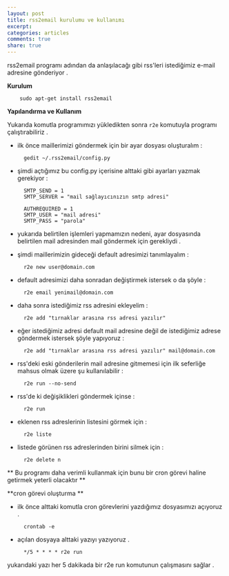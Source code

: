 ```yaml
---
layout: post
title: rss2email kurulumu ve kullanımı
excerpt:
categories: articles
comments: true
share: true
---
```


rss2email programı adından da anlaşılacağı gibi rss'leri istediğimiz e-mail adresine gönderiyor .

**Kurulum**

        sudo apt-get install rss2email

**Yapılandırma ve Kullanım**

Yukarıda komutla programımızı yükledikten sonra `r2e` komutuyla programı çalıştırabiliriz .

- ilk önce maillerimizi göndermek için bir ayar dosyası oluşturalım :

        gedit ~/.rss2email/config.py

- şimdi açtığımız bu config.py içerisine alttaki gibi ayarları yazmak gerekiyor :

        SMTP_SEND = 1
        SMTP_SERVER = "mail sağlayıcınızın smtp adresi"

        AUTHREQUIRED = 1
        SMTP_USER = "mail adresi"
        SMTP_PASS = "parola"

- yukarıda belirtilen işlemleri yapmamızın nedeni, ayar dosyasında belirtilen mail adresinden mail göndermek için gerekliydi .

- şimdi maillerimizin gideceği default adresimizi tanımlayalım :

        r2e new user@domain.com

- default adresimizi daha sonradan değiştirmek istersek o da şöyle :

        r2e email yenimail@domain.com

- daha sonra istediğimiz rss adresini ekleyelim :

        r2e add "tırnaklar arasına rss adresi yazılır"

- eğer istediğimiz adresi default mail adresine değil de istediğimiz adrese göndermek istersek şöyle yapıyoruz :

        r2e add "tırnaklar arasına rss adresi yazılır" mail@domain.com

- rss'deki eski gönderilerin mail adresine gitmemesi için ilk seferliğe mahsus olmak üzere şu kullanılabilir :

        r2e run --no-send

- rss'de ki değişiklikleri göndermek içinse :

        r2e run

- eklenen rss adreslerinin listesini görmek için :

        r2e liste

- listede görünen rss adreslerinden birini silmek için :

        r2e delete n


** Bu programı daha verimli kullanmak için bunu bir cron görevi haline getirmek yeterli olacaktır  **


**cron görevi oluşturma **

- ilk önce alttaki komutla cron görevlerini yazdığımız dosyasımızı açıyoruz .

        crontab -e

- açılan dosyaya alttaki yazıyı yazıyoruz .

        */5 * * * * r2e run

yukarıdaki yazı her 5 dakikada bir r2e run komutunun çalışmasını sağlar .

